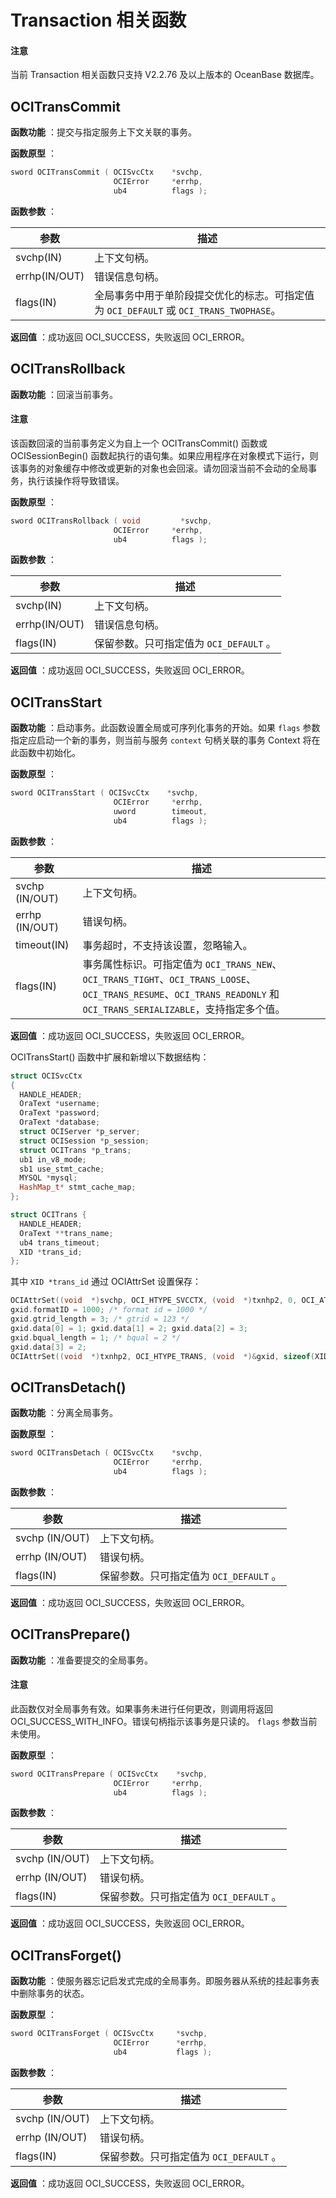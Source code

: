 # Transaction 相关函数

  <main id="notice" type='notice'>
    <h4>注意</h4>
    <p>当前 Transaction 相关函数只支持 V2.2.76 及以上版本的 OceanBase 数据库。</p>
  </main>

## OCITransCommit

**函数功能** ：提交与指定服务上下文关联的事务。

**函数原型** ：

```C++
sword OCITransCommit ( OCISvcCtx    *svchp,
                       OCIError     *errhp,
                       ub4          flags );
```

**函数参数** ：

|      参数       |                              描述                               |
|---------------|---------------------------------------------------------------|
| svchp(IN)     | 上下文句柄。                                                        |
| errhp(IN/OUT) | 错误信息句柄。                                                       |
| flags(IN)     | 全局事务中用于单阶段提交优化的标志。可指定值为 `OCI_DEFAULT` 或 `OCI_TRANS_TWOPHASE`。 |

**返回值** ：成功返回 OCI_SUCCESS，失败返回 OCI_ERROR。

## OCITransRollback

**函数功能** ：回滚当前事务。

  <main id="notice" type='notice'>
    <h4>注意</h4>
    <p>该函数回滚的当前事务定义为自上一个 OCITransCommit() 函数或 OCISessionBegin() 函数起执行的语句集。如果应用程序在对象模式下运行，则该事务的对象缓存中修改或更新的对象也会回滚。请勿回滚当前不会动的全局事务，执行该操作将导致错误。</p>
  </main>

**函数原型** ：

```C++
sword OCITransRollback ( void         *svchp, 
                       OCIError     *errhp,
                       ub4          flags );
```

**函数参数** ：

|      参数       |             描述              |
|---------------|-----------------------------|
| svchp(IN)     | 上下文句柄。                      |
| errhp(IN/OUT) | 错误信息句柄。                     |
| flags(IN)     | 保留参数。只可指定值为 `OCI_DEFAULT` 。 |

**返回值** ：成功返回 OCI_SUCCESS，失败返回 OCI_ERROR。

## OCITransStart

**函数功能** ：启动事务。此函数设置全局或可序列化事务的开始。如果 `flags` 参数指定应启动一个新的事务，则当前与服务 `context` 句柄关联的事务 Context 将在此函数中初始化。

**函数原型** ：

```C++
sword OCITransStart ( OCISvcCtx    *svchp, 
                       OCIError     *errhp, 
                       uword        timeout,
                       ub4          flags );
```

**函数参数** ：

|       参数       |                                                                      描述                                                                      |
|----------------|----------------------------------------------------------------------------------------------------------------------------------------------|
| svchp (IN/OUT) | 上下文句柄。                                                                                                                                       |
| errhp (IN/OUT) | 错误句柄。                                                                                                                                        |
| timeout(IN)    | 事务超时，不支持该设置，忽略输入。                                                                                                                            |
| flags(IN)      | 事务属性标识。可指定值为 `OCI_TRANS_NEW`、`OCI_TRANS_TIGHT`、`OCI_TRANS_LOOSE`、`OCI_TRANS_RESUME`、`OCI_TRANS_READONLY` 和 `OCI_TRANS_SERIALIZABLE`，支持指定多个值。 |

**返回值** ：成功返回 OCI_SUCCESS，失败返回 OCI_ERROR。

OCITransStart() 函数中扩展和新增以下数据结构：

```C++
struct OCISvcCtx
{
  HANDLE_HEADER;
  OraText *username;
  OraText *password;
  OraText *database;
  struct OCIServer *p_server;
  struct OCISession *p_session;
  struct OCITrans *p_trans;
  ub1 in_v8_mode;
  sb1 use_stmt_cache;
  MYSQL *mysql;
  HashMap_t* stmt_cache_map;
};

struct OCITrans {
  HANDLE_HEADER;
  OraText **trans_name;
  ub4 trans_timeout;
  XID *trans_id;
};
```

其中 `XID *trans_id` 通过 OCIAttrSet 设置保存：

```C++
OCIAttrSet((void  *)svchp, OCI_HTYPE_SVCCTX, (void  *)txnhp2, 0, OCI_ATTR_TRANS, errhp);
gxid.formatID = 1000; /* format id = 1000 */
gxid.gtrid_length = 3; /* gtrid = 123 */
gxid.data[0] = 1; gxid.data[1] = 2; gxid.data[2] = 3;
gxid.bqual_length = 1; /* bqual = 2 */
gxid.data[3] = 2;
OCIAttrSet((void  *)txnhp2, OCI_HTYPE_TRANS, (void  *)&gxid, sizeof(XID), OCI_ATTR_XID, errhp);
```

## OCITransDetach()

**函数功能** ：分离全局事务。

**函数原型** ：

```C++
sword OCITransDetach ( OCISvcCtx    *svchp,
                       OCIError     *errhp,
                       ub4          flags );
```

**函数参数** ：

|       参数       |             描述              |
|----------------|-----------------------------|
| svchp (IN/OUT) | 上下文句柄。                      |
| errhp (IN/OUT) | 错误句柄。                       |
| flags(IN)      | 保留参数。只可指定值为 `OCI_DEFAULT` 。 |

**返回值** ：成功返回 OCI_SUCCESS，失败返回 OCI_ERROR。

## OCITransPrepare()

**函数功能** ：准备要提交的全局事务。

  <main id="notice" type='notice'>
    <h4>注意</h4>
    <p>此函数仅对全局事务有效。如果事务未进行任何更改，则调用将返回OCI_SUCCESS_WITH_INFO。错误句柄指示该事务是只读的。 <code>flags</code> 参数当前未使用。</p>
  </main>

**函数原型** ：

```C++
sword OCITransPrepare ( OCISvcCtx    *svchp, 
                       OCIError     *errhp,
                       ub4          flags );
```

**函数参数** ：

|       参数       |             描述              |
|----------------|-----------------------------|
| svchp (IN/OUT) | 上下文句柄。                      |
| errhp (IN/OUT) | 错误句柄。                       |
| flags(IN)      | 保留参数。只可指定值为 `OCI_DEFAULT` 。 |

**返回值** ：成功返回 OCI_SUCCESS，失败返回 OCI_ERROR。

## OCITransForget()

**函数功能** ：使服务器忘记启发式完成的全局事务。即服务器从系统的挂起事务表中删除事务的状态。

**函数原型** ：

```C++
sword OCITransForget ( OCISvcCtx     *svchp, 
                       OCIError      *errhp,
                       ub4           flags );
```

**函数参数** ：

|       参数       |             描述              |
|----------------|-----------------------------|
| svchp (IN/OUT) | 上下文句柄。                      |
| errhp (IN/OUT) | 错误句柄。                       |
| flags(IN)      | 保留参数。只可指定值为 `OCI_DEFAULT` 。 |

**返回值** ：成功返回 OCI_SUCCESS，失败返回 OCI_ERROR。
